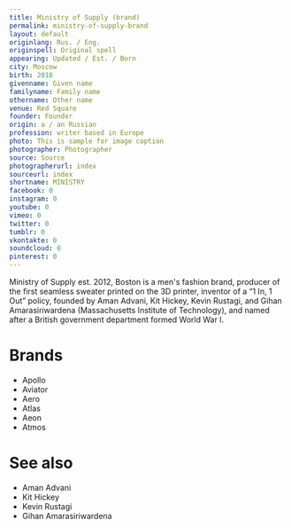 ```yaml
---
title: Ministry of Supply (brand)
permalink: ministry-of-supply-brand
layout: default
originlang: Rus. / Eng.
originspell: Original spell
appearing: Updated / Est. / Born
city: Moscow
birth: 2018
givenname: Given name
familyname: Family name
othername: Other name
venue: Red Square
founder: Founder
origin: a / an Russian
profession: writer based in Europe
photo: This is sample for image caption
photographer: Photographer
source: Source
photographerurl: index
sourceurl: index
shortname: MINISTRY
facebook: 0
instagram: 0
youtube: 0
vimeo: 0
twitter: 0
tumblr: 0
vkontakte: 0
soundcloud: 0
pinterest: 0
---
```


Ministry of Supply est. 2012, Boston is a  men's fashion brand, producer of the first seamless sweater printed on the 3D printer, inventor of a “1 In, 1 Out” policy, founded by Aman Advani, Kit Hickey, Kevin Rustagi, and Gihan Amarasiriwardena (Massachusetts Institute of Technology), and named after a British government department formed World War I.

# Brands

+ Apollo
+ Aviator
+ Aero
+ Atlas
+ Aeon
+ Atmos

# See also

+ Aman Advani
+ Kit Hickey
+ Kevin Rustagi
+ Gihan Amarasiriwardena
